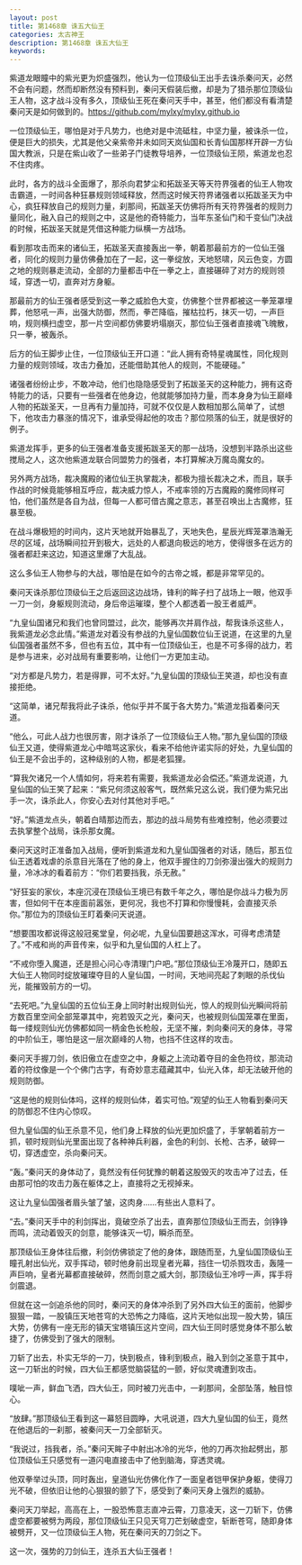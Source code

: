 ```yaml
---
layout: post
title: 第1468章 诛五大仙王
categories: 太古神王
description: 第1468章 诛五大仙王
keywords:
---
```


紫道龙眼瞳中的紫光更为炽盛强烈，他认为一位顶级仙王出手去诛杀秦问天，必然不会有问题，然而却断然没有预料到，秦问天假装后撤，却是为了猎杀那位顶级仙王人物，这才战斗没有多久，顶级仙王死在秦问天手中，甚至，他们都没有看清楚秦问天是如何做到的。https://github.com/mylxy/mylxy.github.io

一位顶级仙王，哪怕是对于凡势力，也绝对是中流砥柱，中坚力量，被诛杀一位，便是巨大的损失，尤其是他父亲紫帝并未如同天岚仙国和长青仙国那样开辟一方仙国大教派，只是在紫山收了一些弟子门徒教导培养，一位顶级仙王陨，紫道龙也忍不住肉疼。

此时，各方的战斗全面爆了，那杀向君梦尘和拓跋圣天等天符界强者的仙王人物攻击霸道，一时间各种狂暴规则领域释放，然而这时候天符界诸强者以拓跋圣天为中心，疯狂释放自己的规则力量，刹那间，拓跋圣天仿佛将所有天符界强者的规则力量同化，融入自己的规则之中，这是他的奇特能力，当年东圣仙门和千变仙门决战的时候，拓跋圣天就是凭借这种能力纵横一方战场。

看到那攻击而来的诸仙王，拓跋圣天直接轰出一拳，朝着那最前方的一位仙王强者，同化的规则力量仿佛叠加在了一起，这一拳绽放，天地怒啸，风云色变，方圆之地的规则暴走流动，全部的力量都击中在一拳之上，直接碾碎了对方的规则领域，穿透一切，直奔对方身躯。

那最前方的仙王强者感受到这一拳之威脸色大变，仿佛整个世界都被这一拳笼罩埋葬，他怒吼一声，出强大防御，然而，拳芒降临，摧枯拉朽，抹灭一切，一声巨响，规则横扫虚空，那一片空间都仿佛要坍塌崩灭，那位仙王强者直接魂飞魄散，只一拳，被轰杀。

后方的仙王脚步止住，一位顶级仙王开口道：“此人拥有奇特星魂属性，同化规则力量的规则领域，攻击力叠加，还能借助其他人的规则，不能硬碰。”

诸强者纷纷止步，不敢冲动，他们也隐隐感受到了拓跋圣天的这种能力，拥有这奇特能力的话，只要有一些强者在他身边，他就能够加持力量，而本身身为仙王巅峰人物的拓跋圣天，一旦再有力量加持，可就不仅仅是人数相加那么简单了，试想下，他攻击力暴涨的情况下，谁承受得起他的攻击？那位陨落的仙王，就是很好的例子。

紫道龙挥手，更多的仙王强者准备支援拓跋圣天的那一战场，没想到半路杀出这些搅局之人，这次他紫道龙联合同盟势力的强者，本打算解决万魔岛魔女的。

另外两方战场，裁决魔殿的诸位仙王执掌裁决，都极为擅长裁决之术，而且，联手作战的时候竟能够相互呼应，裁决威力惊人，不戒率领的万古魔殿的魔修同样可怕，他们虽然是各自为战，但每一人都可借古魔之意志，甚至召唤出上古魔修，狂暴至极。

在战斗爆极短的时间内，这片天地就开始暴乱了，天地失色，星辰光辉笼罩浩瀚无尽的区域，战场瞬间拉开到极大，远处的人都退向极远的地方，使得很多在远方的强者都赶来这边，知道这里爆了大乱战。

这么多仙王人物参与的大战，哪怕是在如今的古帝之城，都是非常罕见的。

秦问天诛杀那位顶级仙王之后返回这边战场，锋利的眸子扫了战场上一眼，他双手一刀一剑，身躯规则流动，身后帝运璀璨，整个人都透着一股王者威严。

“九皇仙国诸兄和我们也曾同盟过，此次，能够再次并肩作战，帮我诛杀这些人，我紫道龙必念此情。”紫道龙对着没有参战的九皇仙国数位仙王说道，在这里的九皇仙国强者虽然不多，但也有五位，其中有一位顶级仙王，也是不可多得的战力，若是参与进来，必对战局有重要影响，让他们一方更加主动。

“对方都是凡势力，若是得罪，可不太好。”九皇仙国的顶级仙王笑道，却也没有直接拒绝。

“这简单，诸兄帮我将此子诛杀，他似乎并不属于各大势力。”紫道龙指着秦问天道。

“他么，可此人战力也很厉害，刚才诛杀了一位顶级仙王人物。”那九皇仙国的顶级仙王又道，使得紫道龙心中暗骂这家伙，看来不给他许诺实际的好处，九皇仙国的仙王是不会出手的，这种级别的人物，都是老狐狸。

“算我欠诸兄一个人情如何，将来若有需要，我紫道龙必会偿还。”紫道龙说道，九皇仙国的仙王笑了起来：“紫兄何须这般客气，既然紫兄这么说，我们便为紫兄出手一次，诛杀此人，你安心去对付其他对手吧。”

“好。”紫道龙点头，朝着白晴那边而去，那边的战斗局势有些难控制，他必须要过去执掌整个战局，诛杀那女魔。

秦问天这时正准备加入战局，便听到紫道龙和九皇仙国强者的对话，随后，那五位仙王透着戏虐的杀意目光落在了他的身上，他双手握住的刀剑弥漫出强大的规则力量，冷冰冰的看着前方：“你们若要挡我，杀无赦。”

“好狂妄的家伙，本座沉浸在顶级仙王境已有数千年之久，哪怕是你战斗力极为厉害，但如何干在本座面前嚣张，更何况，我也不打算和你慢慢耗，会直接灭杀你。”那位为的顶级仙王盯着秦问天说道。

“想要围攻都说得这般冠冕堂皇，何必呢，九皇仙国要趟这浑水，可得考虑清楚了。”不戒和尚的声音传来，似乎和九皇仙国的人杠上了。

“不戒你堕入魔道，还是担心问心寺清理门户吧。”那位顶级仙王冷蔑开口，随即五大仙王人物同时绽放璀璨夺目的人皇仙国，一时间，天地间亮起了刺眼的杀伐仙光，能摧毁前方的一切。

“去死吧。”九皇仙国的五位仙王身上同时射出规则仙光，惊人的规则仙光瞬间将前方数百里空间全部笼罩其中，宛若毁灭之光，秦问天，也被规则仙国笼罩在里面，每一缕规则仙光仿佛都如同一柄金色长枪般，无坚不摧，刺向秦问天的身体，寻常的中阶仙王，哪怕是这一层次巅峰的人物，也挡不住这样的攻击。

秦问天手握刀剑，依旧傲立在虚空之中，身躯之上流动着夺目的金色符纹，那流动着的符纹像是一个个佛门古字，有奇妙意志蕴藏其中，仙光入体，却无法破开他的规则防御。

“这是他的规则仙体吗，这样的规则仙体，着实可怕。”观望的仙王人物看到秦问天的防御忍不住内心惊叹。

但九皇仙国的仙王杀意不见，他们身上释放的仙光更加炽盛了，手掌朝着前方一抓，顿时规则仙光里面出现了各种神兵利器，金色的利剑、长枪、古矛，破碎一切，穿透虚空，杀向秦问天。

“轰。”秦问天的身体动了，竟然没有任何犹豫的朝着这股毁灭的攻击冲了过去，任由那可怕的攻击力轰在躯体之上，直接将之无视掉来。

这让九皇仙国强者眉头皱了皱，这肉身……有些出人意料了。

“去。”秦问天手中的利剑挥出，竟破空杀了出去，直奔那位顶级仙王而去，剑铮铮而鸣，流动着毁灭的剑意，能够诛灭一切，瞬杀而至。

那顶级仙王身体往后撤，利剑仿佛锁定了他的身体，跟随而至，九皇仙国顶级仙王瞳孔射出仙光，双手挥动，顿时他身前出现皇者光幕，挡住一切杀戮攻击，轰隆一声巨响，皇者光幕都直接破碎，然而剑意之威大剑，那顶级仙王冷哼一声，挥手将剑震退。

但就在这一剑追杀他的同时，秦问天的身体冲杀到了另外四大仙王的面前，他脚步狠狠一踏，一股镇压天地苍穹的大恐怖之力降临，这片天地似出现一股大势，镇压大势，仿佛有一座无形的镇天宝塔镇压这片空间，四大仙王同时感觉身体不那么敏捷了，仿佛受到了强大的限制。

刀斩了出去，朴实无华的一刀，快到极点，锋利到极点，融入到剑之圣意于其中，这一刀斩出的时候，四大仙王都感觉脑袋猛的一颤，好似灵魂遭到攻击。

噗呲一声，鲜血飞洒，四大仙王，同时被刀光击中，一刹那间，全部坠落，触目惊心。

“放肆。”那顶级仙王看到这一幕怒目圆睁，大吼说道，四大九皇仙国的仙王，竟然在他退后的一刹那，被秦问天一刀全部斩灭。

“我说过，挡我者，杀。”秦问天眸子中射出冰冷的光华，他的刀再次抬起劈出，那位顶级仙王只感觉有一道闪电直接击中了他到脑海，穿透灵魂。

他双拳举过头顶，同时轰出，皇道仙光仿佛化作了一面皇者铠甲保护身躯，使得刀光不破，但依旧让他的心狠狠的颤了下，感受到了秦问天身上强烈的威胁。

秦问天刀举起，高高在上，一股恐怖意志直冲云霄，刀意凌天，这一刀斩下，仿佛虚空都要被劈为两段，那位顶级仙王只见天穹刀芒划破虚空，斩断苍穹，随即身体被劈开，又一位顶级仙王人物，死在秦问天的刀剑之下。

这一次，强势的刀剑仙王，连杀五大仙王强者！
